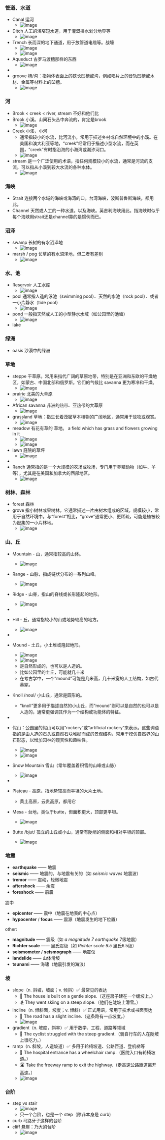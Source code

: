 ### 管道、水道
- Canal 运河
  - ![image](https://github.com/user-attachments/assets/f90e8c15-48fc-4ddf-bff1-9d4b60125b13)
- Ditch 人工的浅窄短水道，用于灌溉排水划分地界等
  - ![image](https://github.com/user-attachments/assets/b36685f7-f117-411b-bbb8-2556273369b8)
- Trench 长而深的地下通道，用于放管道电缆等。战壕
  - ![image](https://github.com/user-attachments/assets/57a5059a-6544-4b30-9518-bacb502190e6)
  - ![image](https://github.com/user-attachments/assets/9d86eb9b-2207-437d-8f93-e3df442d657d)
- Aqueduct 古罗马渡槽那样的东西
  - ![image](https://github.com/user-attachments/assets/cc753d3e-8c0a-4df0-9aa9-6246d8477142)
-
- groove 槽/沟：指物体表面上的狭长凹槽或沟，例如唱片上的音轨凹槽或木材、金属等材料上的凹槽。
  - ![image](https://github.com/user-attachments/assets/597a559f-7b42-49d9-ad49-86852e199488)

### 河
- Brook < creek < river, stream 不好和他们比
- Brook 小溪。山间石头丛中奔流的，肯定是brook
  - ![image](https://github.com/user-attachments/assets/a2422e73-0e76-4293-b516-1cc30f714427)
- Creek 小溪，小河
  - 通常指较小的水流，比河流小，常用于描述乡村或自然环境中的小溪。在美国和澳大利亚等地，“creek”经常用于描述小型水流，而在英国，“creek”有时指沿海的小海湾或潮汐河口。
  - ![image](https://github.com/user-attachments/assets/65d48384-8d0d-49fa-b0c2-7063474cd066)
- stream 是一个广泛使用的术语，指任何规模较小的水流，通常是河流的支流。可以指从小溪到较大水流的各种水体。
  - ![image](https://github.com/user-attachments/assets/80b70cb7-cf97-41b3-b5b6-034b4ae55188)

### 海峡
- Strait  连接两个水域的海峡或海湾的口。台湾海峡，波斯普鲁斯海峡，都用此。
- Channel 天然或人工的一种水道。以及海峡。英吉利海峡用此。指海峡时似乎每个海峡用strait还是channel靠的是惯例而已。

### 沼泽
- swamp 长树的有水沼泽地
  - ![image](https://github.com/user-attachments/assets/641546d1-4bef-4c7b-8adc-04c8973d4052)
- marsh / pog 长草的有水沼泽地，但二者有差别
  - ![image](https://github.com/user-attachments/assets/6152c83f-af0f-4175-b113-4caf8eedb9ac)

### 水、池
- Reservoir 人工水库
  - ![image](https://github.com/user-attachments/assets/d26e7465-1f59-408d-9c18-3876482006ad)
- pool 通常指人造的泳池（swimming pool）、天然的水池（rock pool）、或者一小片静水（tide pool）
  - ![image](https://github.com/user-attachments/assets/9b8e1e24-71ac-4f30-adff-488c2a6da693)
- pond 一般指天然或人工的小型静水水域（如公园里的池塘）
  - ![image](https://github.com/user-attachments/assets/c097a715-f036-45a1-b683-7638e1325588)
- lake

### 绿洲
- oasis 沙漠中的绿洲

### 草地
- steppe 干草原。常用来指代广阔的草原地带，特别是在亚洲和东欧的干燥地区，如蒙古、中国北部和俄罗斯。它们的气候比 savanna 更为寒冷和干燥。
  - ![image](https://github.com/user-attachments/assets/d8c22d6f-47f2-404a-8896-61138c5ee7c4)
- prairie 北美的大草原
  - ![image](https://github.com/user-attachments/assets/b4f50ca0-0f08-48a0-afc6-72c4ed373593)
- African savanna 非洲的热带、亚热带的大草原
  - ![image](https://github.com/user-attachments/assets/15690ad5-1618-4f61-90a6-1d50b5ffa407)
- grassland 草地：指生长着茂密草本植物的广阔地区，通常用于放牧或观赏。
  - ![image](https://github.com/user-attachments/assets/8165969e-5f75-4c48-a064-4b1021a0252c)
- meadow 有花有草的 草地。 a field which has grass and flowers growing in it
  - ![image](https://github.com/user-attachments/assets/3493e41a-6931-48ea-97be-7ec301e34352)
  - ![image](https://github.com/user-attachments/assets/80c004f0-3f93-4240-8213-b34f99a4e6bc)
- lawn 庭院的草坪
  - ![image](https://github.com/user-attachments/assets/e8d7f241-64fc-42f7-a31a-7f632497f859)
- 
- Ranch 通常指的是一个大规模的农场或牧场，专门用于养殖动物（如牛、羊等），尤其是在美国和加拿大的西部地区。
  - ![image](https://github.com/user-attachments/assets/dddbf602-3ec3-4c64-8e15-9b50416d9ab9)

### 树林、森林
- forest 森林
- grove 指小树林或果树林。它通常描述一片由树木组成的区域，规模较小，常用于自然环境中。与“forest”相比，“grove”通常更小、更稀疏，可能是植被较为密集的一小片林地。
  - ![image](https://github.com/user-attachments/assets/9e42d39b-d01a-49fc-ae89-6c0c430bdd93)

### 山、丘
- Mountain - 山，通常指较高的山体。
  - ![image](https://github.com/user-attachments/assets/d345ef0e-96a6-4973-b18e-888496971c9f)
- Range - 山脉，指成链状分布的一系列山峰。
  - ![image](https://github.com/user-attachments/assets/dc45685e-e583-4049-8012-724e13935906)
- Ridge - 山脊，指山的脊线或长形隆起的地形。
  - ![image](https://github.com/user-attachments/assets/974dc43b-a3a8-4186-9504-c6cc96d9b8db)
- 
- Hill - 丘，通常指较小的山或地势较高的地方。
  - ![image](https://github.com/user-attachments/assets/da0776b8-2bb2-46d7-9c41-fabbd4ff5d6e)
-
- Mound - 土丘，小土堆或隆起地形。
  - ![image](https://github.com/user-attachments/assets/f3e03706-b6f2-4d36-9240-13487bd07209)
  - ![image](https://github.com/user-attachments/assets/b7a7afa9-e6f1-4a17-a2f4-f3b8716c01e3)
  - 是自然形成的，也可以是人造的。
  - 比如公园里的土丘，可能就几十米
  - 在考古学中，一个“mound”可能是几米高，几十米宽的人工结构，如古代墓冢。
- Knoll /noʊl/ 小山丘，通常是圆形的。
  - “knoll”更多用于描述自然的小山丘，而“mound”则可以是自然的也可以是人造的，通常更强调其作为一个结构或功能体的特征。
-

- 假山：公园里的假山可以用“rockery”或“artificial rockery”来表示。这些词语指的是由人造的石头或自然石块堆砌而成的景观结构，常用于模仿自然界的山石形态，以增加园林的观赏性和趣味性。
  - ![image](https://github.com/user-attachments/assets/85490a76-728b-44b6-9c60-921b16808b9a)
  - ![image](https://github.com/user-attachments/assets/b31df37a-0b08-490a-9b7d-35453e6c4ff4)
- Snow Mountain 雪山（常年覆盖着积雪的山峰或山脉）
  - ![image](https://github.com/user-attachments/assets/43931e41-4e65-4586-a316-9525f834ceab)
-
- Plateau - 高原，指地势较高而平坦的大片土地。
  - 黄土高原，云贵高原，都用它
- Mesa - 台地，类似于butte，但面积更大，顶部更平坦。
  - ![image](https://github.com/user-attachments/assets/cdf28f3a-4dc7-4c97-95bc-507e080de83b)
- Butte /bjut/ 孤立的山丘或小山，通常有陡峭的侧面和相对平坦的顶部。
  - ![image](https://github.com/user-attachments/assets/438f5918-d23c-45f1-946b-8b9820d38075)

### 地震
- **earthquake** —— 地震  
- **seismic** —— 地震的，与地震有关的（如 *seismic waves* 地震波）  
- **tremor** —— 震动，轻微地震  
- **aftershock** —— 余震  
- **foreshock** —— 前震  

震中
- **epicenter** —— 震中（地震在地表的中心点）  
- **hypocenter** / **focus** —— 震源（地震发生的地下位置）  

other:
- **magnitude** —— 震级（如 *a magnitude 7 earthquake* 7级地震）  
- **Richter scale** —— 里氏震级（如 *Richter scale 6.5* 里氏6.5级）  
- **seismometer** / **seismograph** —— 地震仪  
- **landslide** —— 山体滑坡  
- **tsunami** —— 海啸（地震引发的海浪）  

### 坡
- slope（n. 斜坡，坡面；v. 倾斜）✅ 最常见的表达
  - 🌄 The house is built on a gentle slope.（这座房子建在一个缓坡上。）
  - 🏂 They went skiing on a steep slope.（他们在陡坡上滑雪。）
- incline（n. 倾斜面，坡度；v. 倾斜）✅ 正式用语，常用于技术或书面表达
  - 🚶 The road has a slight incline.（这条路有一点坡度。）
  - ![image](https://github.com/user-attachments/assets/aa732bf1-2009-4a04-a3bd-42ad5c95a429)
- gradient（n. 坡度，斜率）✅ 用于数学、工程、道路等领域
  - 🚴 The cyclist struggled with the steep gradient.（骑自行车的人在陡坡上很吃力。）
- ramp（n. 斜坡，人造坡道）✅ 多用于轮椅坡道、公路匝道、登机梯等
  - 🏥 The hospital entrance has a wheelchair ramp.（医院入口有轮椅坡道。）
  - 🛣️ Take the freeway ramp to exit the highway.（走高速公路匝道离开高速。）
  - ![image](https://github.com/user-attachments/assets/2c0ad33f-a1bf-44ae-a9f3-6e9e29503668)

### 台阶
- step vs stair
  - ![image](https://github.com/user-attachments/assets/6314c880-8dd7-4a4e-bb49-4906a6cb5d44)
  - 只一个台阶，也是一个 step（除非本身是 curb)
- curb 马路牙子这样的台阶
- cliff 悬崖：乃大的台阶
  - ![image](https://github.com/user-attachments/assets/53de8be6-6ac1-43f7-9daa-cbc5d3106b34)
 
